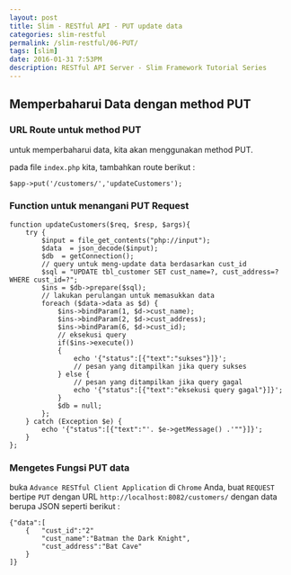 ```yaml
---
layout: post
title: Slim - RESTful API - PUT update data
categories: slim-restful
permalink: /slim-restful/06-PUT/
tags: [slim]
date: 2016-01-31 7:53PM
description: RESTful API Server - Slim Framework Tutorial Series
---
```


## Memperbaharui Data dengan method PUT ##

### URL Route untuk method PUT ###

untuk memperbaharui data, kita akan menggunakan method PUT.

pada file `index.php` kita, tambahkan route berikut :


```
$app->put('/customers/','updateCustomers');
```

### Function untuk menangani PUT Request ###

```
function updateCustomers($req, $resp, $args){
    try {
        $input = file_get_contents("php://input");
        $data  = json_decode($input);
        $db  = getConnection();
        // query untuk meng-update data berdasarkan cust_id
        $sql = "UPDATE tbl_customer SET cust_name=?, cust_address=? WHERE cust_id=?";
        $ins = $db->prepare($sql);
        // lakukan perulangan untuk memasukkan data
        foreach ($data->data as $d) {
            $ins->bindParam(1, $d->cust_name);
            $ins->bindParam(2, $d->cust_address);
            $ins->bindParam(6, $d->cust_id);
            // eksekusi query
            if($ins->execute())
            {
                echo '{"status":[{"text":"sukses"}]}';
                // pesan yang ditampilkan jika query sukses
            } else {
                // pesan yang ditampilkan jika query gagal
                echo '{"status":[{"text":"eksekusi query gagal"}]}';
            }
            $db = null;
        };
    } catch (Exception $e) {
        echo '{"status":[{"text":"'. $e->getMessage() .'""}]}';
    }
};
```

### Mengetes Fungsi PUT data ###

buka `Advance RESTful Client Application` di `Chrome` Anda,
buat `REQUEST` bertipe `PUT` dengan URL `http://localhost:8082/customers/`
dengan data berupa JSON seperti berikut :

```
{"data":[
	{	"cust_id":"2"
		"cust_name":"Batman the Dark Knight",
		"cust_address":"Bat Cave"
	}
]}
```